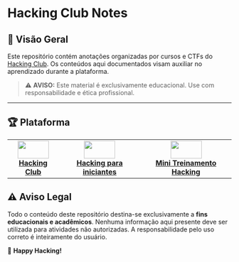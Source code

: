 # Hacking Club Notes

## 📌 Visão Geral

Este repositório contém anotações organizadas por cursos e CTFs do [Hacking Club](https://hackingclub.com.br). Os conteúdos aqui documentados visam auxiliar no aprendizado durante a plataforma.

> ⚠️ **AVISO:** Este material é exclusivamente educacional. Use com responsabilidade e ética profissional.

---

## 🏆 Plataforma

<table>
  <tr>
    <td align="center">
      <a href="ctf/">
        <img src="https://app.hackingclub.com/media/logos/hc.svg" width="70" height="40"/><br>
        <b>Hacking Club</b>
      </a>
    </td>
    <td align="center">
      <a href="hacking-para-iniciantes/">
        <img src="https://hackingclub-statics.s3.amazonaws.com/courses/thumbnails/74240106167e2fed6a59045.69393164?X-Amz-Content-Sha256=UNSIGNED-PAYLOAD&X-Amz-Algorithm=AWS4-HMAC-SHA256&X-Amz-Credential=AKIA6G2S5QLBP5MOKMLD%2F20250511%2Fus-east-1%2Fs3%2Faws4_request&X-Amz-Date=20250511T213303Z&X-Amz-SignedHeaders=host&X-Amz-Expires=3600&X-Amz-Signature=0a0584ad77fc218f45d55e267c14bd4230a1ac488bd7edb59bc59f11c2595321" width="70" height="40"/><br>
        <b>Hacking para iniciantes</b>
      </a>
    </td>
    <td align="center">
      <a href="mini-treinamento/">
        <img src="https://hackingclub-statics.s3.amazonaws.com/courses/thumbnails/69887911367e2ff55c07862.49434349?X-Amz-Content-Sha256=UNSIGNED-PAYLOAD&X-Amz-Algorithm=AWS4-HMAC-SHA256&X-Amz-Credential=AKIA6G2S5QLBP5MOKMLD%2F20250511%2Fus-east-1%2Fs3%2Faws4_request&X-Amz-Date=20250511T213304Z&X-Amz-SignedHeaders=host&X-Amz-Expires=3600&X-Amz-Signature=da48483525eb00a0a09b98dc9f492c1487a1dafeccd9c028e4f07f4894b57820" width="70" height="40"/><br>
        <b>Mini Treinamento Hacking</b>
      </a>
    </td>
  </tr>
</table>

## ⚠️ Aviso Legal

Todo o conteúdo deste repositório destina-se exclusivamente a **fins educacionais e acadêmicos**. Nenhuma informação aqui presente deve ser utilizada para atividades não autorizadas. A responsabilidade pelo uso correto é inteiramente do usuário.

🚀 **Happy Hacking!**